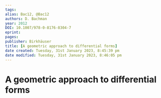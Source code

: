 ```yaml
---
tags: 
alias: Bac12, @Bac12
authors: D. Bachman
year: 2012
DOI: 10.1007/978-0-8176-8304-7
eprint: 
pages: 
publisher: Birkhäuser
title: [A geometric approach to differential forms]
date created: Tuesday, 31st January 2023, 8:45:39 pm
date modified: Tuesday, 31st January 2023, 8:46:05 pm
---
```


# A geometric approach to differential forms



